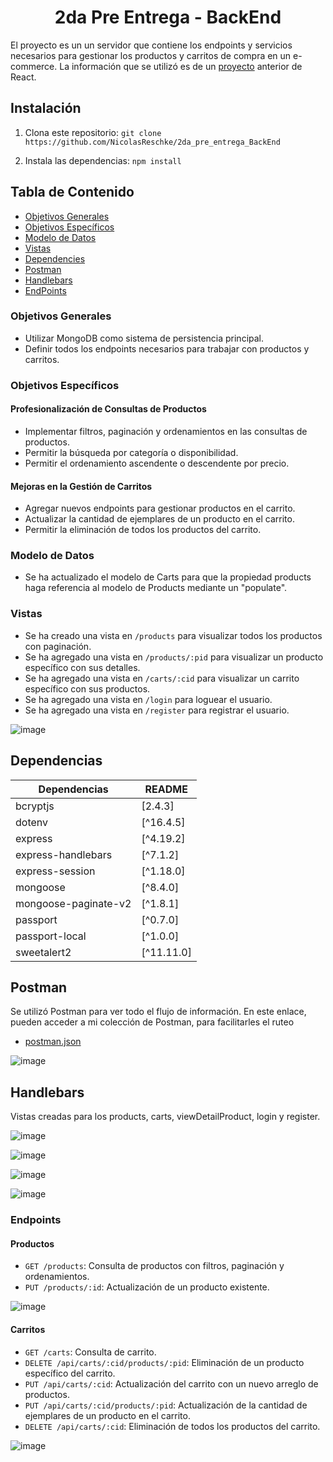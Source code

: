 <h1 align="center" id="title">2da Pre Entrega - BackEnd</h1>


El proyecto es un un servidor que contiene los endpoints y servicios necesarios para gestionar los productos y carritos de compra en un e-commerce.
La información que se utilizó es de un [proyecto](https://entrega-final-react-js-reschkenicolas.netlify.app/) anterior de React.


## Instalación

1. Clona este repositorio: `git clone https://github.com/NicolasReschke/2da_pre_entrega_BackEnd`

2. Instala las dependencias: `npm install`

## Tabla de Contenido

- [Objetivos Generales](#objetivosgenerales)
- [Objetivos Específicos](#objetivosespecíficos)
- [Modelo de Datos](#modelodedatos)
- [Vistas](#vistas)
- [Dependencies](#dependencies)
- [Postman](#postman)
- [Handlebars](#handlebars)
- [EndPoints](#endpoints)


### Objetivos Generales

- Utilizar MongoDB como sistema de persistencia principal.
- Definir todos los endpoints necesarios para trabajar con productos y carritos.

### Objetivos Específicos

#### Profesionalización de Consultas de Productos
- Implementar filtros, paginación y ordenamientos en las consultas de productos.
- Permitir la búsqueda por categoría o disponibilidad.
- Permitir el ordenamiento ascendente o descendente por precio.

#### Mejoras en la Gestión de Carritos
- Agregar nuevos endpoints para gestionar productos en el carrito.
- Actualizar la cantidad de ejemplares de un producto en el carrito.
- Permitir la eliminación de todos los productos del carrito.

### Modelo de Datos

- Se ha actualizado el modelo de Carts para que la propiedad products haga referencia al modelo de Products mediante un "populate".

### Vistas

- Se ha creado una vista en `/products` para visualizar todos los productos con paginación.
- Se ha agregado una vista en `/products/:pid` para visualizar un producto específico con sus detalles.
- Se ha agregado una vista en `/carts/:cid` para visualizar un carrito específico con sus productos.
- Se ha agregado una vista en `/login` para loguear el usuario.
- Se ha agregado una vista en `/register` para registrar el usuario.

![image](https://github.com/NicolasReschke/2da_pre_entrega_BackEnd/assets/124010002/15b98c88-a22b-4342-ab20-f44e1330b279)


## Dependencias
| Dependencias | README |
| ------ | ------ |
| bcryptjs | [2.4.3] |
| dotenv | [^16.4.5] |
| express | [^4.19.2] |
| express-handlebars | [^7.1.2] |
| express-session | [^1.18.0] |
| mongoose | [^8.4.0] |
| mongoose-paginate-v2 | [^1.8.1] |
| passport | [^0.7.0] |
| passport-local | [^1.0.0] |
| sweetalert2 | [^11.11.0] |


## Postman
Se utilizó Postman para ver todo el flujo de información.
En este enlace, pueden acceder a mi colección de Postman, para facilitarles el ruteo
* [postman.json](https://github.com/NicolasReschke/2da_pre_entrega_BackEnd/blob/main/2da_pre_entrega_BackEnd.postman_collection.json)

![image](https://github.com/NicolasReschke/2da_pre_entrega_BackEnd/assets/124010002/ff899b1b-aa7f-422e-a5bf-8477565fd48a)


## Handlebars
Vistas creadas para los products, carts, viewDetailProduct, login y register.

![image](https://github.com/NicolasReschke/2da_pre_entrega_BackEnd/assets/124010002/1ec1548a-fa97-431e-b4ef-b5c514b27aaf)

![image](https://github.com/NicolasReschke/2da_pre_entrega_BackEnd/assets/124010002/3d4f6436-c110-40b8-b6bb-d1bb7ef963df)

![image](https://github.com/NicolasReschke/2da_pre_entrega_BackEnd/assets/124010002/d360598a-2ffd-4dc6-ab0c-3ebd086c38be)

![image](https://github.com/NicolasReschke/2da_pre_entrega_BackEnd/assets/124010002/5e60d87a-f2e7-43ac-b7d7-325b10e4ea07)



### Endpoints

#### Productos
- `GET /products`: Consulta de productos con filtros, paginación y ordenamientos.
- `PUT /products/:id`: Actualización de un producto existente.

![image](https://github.com/NicolasReschke/2da_pre_entrega_BackEnd/assets/124010002/45133c61-819b-4279-a1d6-f74696c740db)


#### Carritos
- `GET /carts`: Consulta de carrito.
- `DELETE /api/carts/:cid/products/:pid`: Eliminación de un producto específico del carrito.
- `PUT /api/carts/:cid`: Actualización del carrito con un nuevo arreglo de productos.
- `PUT /api/carts/:cid/products/:pid`: Actualización de la cantidad de ejemplares de un producto en el carrito.
- `DELETE /api/carts/:cid`: Eliminación de todos los productos del carrito.

![image](https://github.com/NicolasReschke/2da_pre_entrega_BackEnd/assets/124010002/6958ed29-4e14-40d5-a4c4-a62cdd5c21f3)

